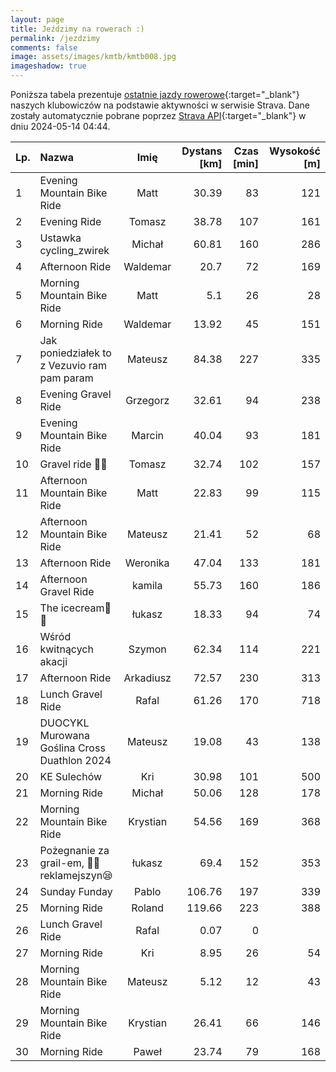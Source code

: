 ```yaml
---
layout: page
title: Jeździmy na rowerach :)
permalink: /jezdzimy
comments: false
image: assets/images/kmtb/kmtb008.jpg
imageshadow: true
---
```


Poniższa tabela prezentuje [ostatnie jazdy rowerowe](https://www.strava.com/clubs/336381){:target="_blank"} naszych klubowiczów na podstawie aktywności w serwisie Strava. Dane zostały automatycznie pobrane poprzez [Strava API](https://developers.strava.com/docs/reference/#api-Clubs-getClubActivitiesById){:target="_blank"} w dniu 2024-05-14 04:44.

Lp. | Nazwa | Imię | Dystans [km] | Czas [min] | Wysokość [m]
:--- | :--- | :---: | ---: | ---: | ---:
1|Evening Mountain Bike Ride|Matt|30.39|83|121
2|Evening Ride|Tomasz|38.78|107|161
3|Ustawka cycling_zwirek|Michał|60.81|160|286
4|Afternoon Ride|Waldemar|20.7|72|169
5|Morning Mountain Bike Ride|Matt|5.1|26|28
6|Morning Ride|Waldemar|13.92|45|151
7|Jak poniedziałek to z Vezuvio ram pam param|Mateusz|84.38|227|335
8|Evening Gravel Ride|Grzegorz|32.61|94|238
9|Evening Mountain Bike Ride|Marcin|40.04|93|181
10|Gravel ride 💪🏻|Tomasz|32.74|102|157
11|Afternoon Mountain Bike Ride|Matt|22.83|99|115
12|Afternoon Mountain Bike Ride|Mateusz|21.41|52|68
13|Afternoon Ride|Weronika|47.04|133|181
14|Afternoon Gravel Ride|kamila|55.73|160|186
15|The icecream🍦🥤|łukasz|18.33|94|74
16|Wśród kwitnących akacji|Szymon|62.34|114|221
17|Afternoon Ride|Arkadiusz|72.57|230|313
18|Lunch Gravel Ride|Rafal|61.26|170|718
19|DUOCYKL Murowana Goślina Cross Duathlon 2024|Mateusz|19.08|43|138
20|KE Sulechów|Kri|30.98|101|500
21|Morning Ride|Michał|50.06|128|178
22|Morning Mountain Bike Ride|Krystian|54.56|169|368
23|Pożegnanie za grail-em, 🤠😎reklamejszyn😪|łukasz|69.4|152|353
24|Sunday Funday|Pablo|106.76|197|339
25|Morning Ride|Roland|119.66|223|388
26|Lunch Gravel Ride|Rafal|0.07|0|
27|Morning Ride|Kri|8.95|26|54
28|Morning Mountain Bike Ride|Mateusz|5.12|12|43
29|Morning Mountain Bike Ride|Krystian|26.41|66|146
30|Morning Ride|Paweł|23.74|79|168
